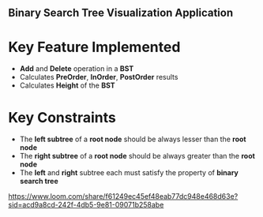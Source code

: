 ## Binary Search Tree Visualization Application
 # Key Feature Implemented
 * **Add** and **Delete** operation in a **BST**
 * Calculates **PreOrder**, **InOrder**, **PostOrder** results
 * Calculates **Height** of the **BST**
 
 # Key Constraints
 * The **left subtree** of a **root node** should be always lesser than the **root node**
 * The **right subtree** of a **root node** should be always greater than the **root node**
 * The **left** and **right** subtree each must satisfy the property of **binary search tree**


 https://www.loom.com/share/f61249ec45ef48eab77dc948e468d63e?sid=acd9a8cd-242f-4db5-9e81-09071b258abe